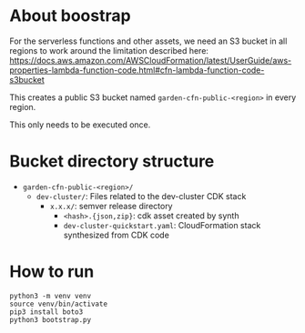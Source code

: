 # About boostrap

For the serverless functions and other assets, we need an S3 bucket in all regions to work around the limitation described here:
https://docs.aws.amazon.com/AWSCloudFormation/latest/UserGuide/aws-properties-lambda-function-code.html#cfn-lambda-function-code-s3bucket

This creates a public S3 bucket named `garden-cfn-public-<region>` in every region.

This only needs to be executed once.

# Bucket directory structure

- `garden-cfn-public-<region>/`
  - `dev-cluster/`: Files related to the dev-cluster CDK stack
    - `x.x.x/`: semver release directory
       - `<hash>.{json,zip}`: cdk asset created by synth
       - `dev-cluster-quickstart.yaml`: CloudFormation stack synthesized from CDK code

# How to run

```
python3 -m venv venv
source venv/bin/activate
pip3 install boto3
python3 bootstrap.py
```
